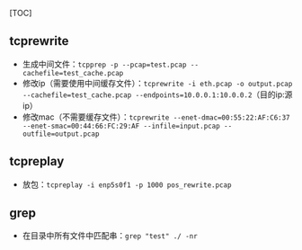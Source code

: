 [TOC]

## tcprewrite

* 生成中间文件：`tcpprep -p --pcap=test.pcap --cachefile=test_cache.pcap`
* 修改ip（需要使用中间缓存文件）：`tcprewrite -i eth.pcap -o output.pcap --cachefile=test_cache.pcap --endpoints=10.0.0.1:10.0.0.2`（目的ip:源ip）
* 修改mac（不需要缓存文件）：`tcprewrite --enet-dmac=00:55:22:AF:C6:37 --enet-smac=00:44:66:FC:29:AF --infile=input.pcap --outfile=output.pcap`

## tcpreplay

* 放包：`tcpreplay -i enp5s0f1 -p 1000 pos_rewrite.pcap`

## grep

* 在目录中所有文件中匹配串：`grep "test" ./ -nr`